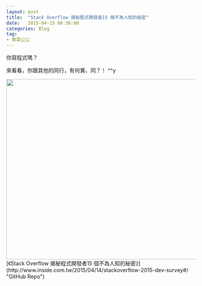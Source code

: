 ```yaml
---
layout: post
title:  "Stack Overflow 揭秘程式開發者15 個不為人知的秘密"
date:   2015-04-15 06:36:00
categories: Blog
tag:
- 青菜公公
---
```

你寫程式嗎？

來看看，你跟其他的同行，有何異、同？！ ^^y

<div style="text-align:center">
  <a href="http://www.inside.com.tw/2015/04/14/stackoverflow-2015-dev-survey#/" target="_blank">
    <img src="http://static.inside.com.tw/wp-content/uploads/2015/04/programmer-198x198.jpg" width="640" height="480" />
  </a>
</div>
[《Stack Overflow 揭秘程式開發者15 個不為人知的秘密》](http://www.inside.com.tw/2015/04/14/stackoverflow-2015-dev-survey#/ "GitHub Repo")  
